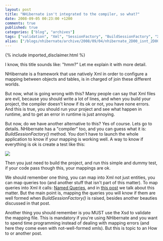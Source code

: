 ```yaml
---
layout: post
title: "NHibernate isn't integrated to the compiler, so what?"
date: 2008-09-05 00:23:00 +1200
comments: true
published: true
categories: ["blog", "archives"]
tags: ["validation", "Xml", "SessionFactory", "BuildSessionFactory", "Xsd", "Named Query"]
alias: ["/blogs/nhibernate/archive/2008/09/04/nhibernate_2D00_isnt_2D00_integrated_2D00_to_2D00_the_2D00_compiler_2D00_so_2D00_what.aspx", "/blogs/nhibernate/archive/2008/09/04/nhibernate_2d00_isnt_2d00_integrated_2d00_to_2d00_the_2d00_compiler_2d00_so_2d00_what.aspx"]
---
```

<!-- more -->
{% include imported_disclaimer.html %}
<p>I know, this title sounds like: "hmm?" Let me explain it with more detail.</p>
<p>NHibernate is a framework that use natively Xml in order to configure a mapping between objects and tables, is in charged of join these different worlds. </p>
<p>But now, what is going wrong with this? Many people can say that Xml files are evil, because you should write a lot of lines, and when you build your project, the compiler doesn't know if its ok or not, you have none errors. And this is true, you should run your project and see what happen in runtime, and to get an error in runtime is just annoying.</p>
<p>But now, do we have another alternative to this? Yes of course. Lets go to details. NHibernate has a "compiler" too, and you can guess what it is: <em>BuildSessionFactory()</em> method. You don't have to launch the whole application to know if your mapping is working well. A way to know if everything is ok is create a test like this:</p>
<p><img src="http://darioquintana.com.ar/files/CanBuild.png" /></p>
<p>Then you just need to build the project, and run this simple and dummy test, if your code pass though this, your mappings are ok.</p>
<p>We should remember one thing, you can map into Xml not just entities, you can map queries too (and another stuff that isn't part of this matter). To map queries into Xml it calls: <a href="/doc/nh/en/#manipulatingdata-queryinterface">Named Queries</a>, and in <a href="http://darioquintana.com.ar/blogging/?p=7">this post</a> we talk about this matter. But the main point is, mapping the queries you will know if them are well formed when <em>BuildSessionFactory()</em> is raised, besides another beauties discussed in that post.</p>
<p>Another thing you should remember is you MUST use the Xsd to validate the mapping file. This is mandatory if you're using NHibernate and you want to spend time programming instead of dealing with mapping errors (and here they come even with not-well-formed xmls). But this is topic to an How to or another post.</p>
